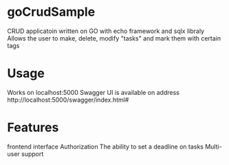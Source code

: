 # goCrudSample
CRUD applicatoin written on GO with echo framework and sqlx libraly
Allows the user to make, delete, modify "tasks" and mark them with certain tags
# Usage
Works on localhost:5000
Swagger UI is available on address http://localhost:5000/swagger/index.html#
# Features 
frontend interface
Authorization
The ability to set a deadline on tasks
Multi-user support

